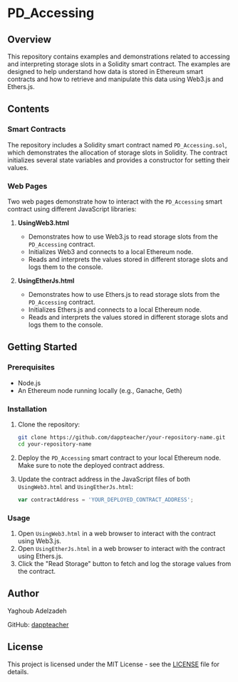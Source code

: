 # PD_Accessing

## Overview
This repository contains examples and demonstrations related to accessing and interpreting storage slots in a Solidity smart contract. The examples are designed to help understand how data is stored in Ethereum smart contracts and how to retrieve and manipulate this data using Web3.js and Ethers.js.

## Contents

### Smart Contracts
The repository includes a Solidity smart contract named `PD_Accessing.sol`, which demonstrates the allocation of storage slots in Solidity. The contract initializes several state variables and provides a constructor for setting their values.

### Web Pages
Two web pages demonstrate how to interact with the `PD_Accessing` smart contract using different JavaScript libraries:

1. **UsingWeb3.html**
   - Demonstrates how to use Web3.js to read storage slots from the `PD_Accessing` contract.
   - Initializes Web3 and connects to a local Ethereum node.
   - Reads and interprets the values stored in different storage slots and logs them to the console.

2. **UsingEtherJs.html**
   - Demonstrates how to use Ethers.js to read storage slots from the `PD_Accessing` contract.
   - Initializes Ethers.js and connects to a local Ethereum node.
   - Reads and interprets the values stored in different storage slots and logs them to the console.

## Getting Started

### Prerequisites
- Node.js
- An Ethereum node running locally (e.g., Ganache, Geth)

### Installation
1. Clone the repository:
   ```bash
   git clone https://github.com/dappteacher/your-repository-name.git
   cd your-repository-name
   ```

2. Deploy the `PD_Accessing` smart contract to your local Ethereum node. Make sure to note the deployed contract address.

3. Update the contract address in the JavaScript files of both `UsingWeb3.html` and `UsingEtherJs.html`:
   ```javascript
   var contractAddress = 'YOUR_DEPLOYED_CONTRACT_ADDRESS';
   ```

### Usage
1. Open `UsingWeb3.html` in a web browser to interact with the contract using Web3.js.
2. Open `UsingEtherJs.html` in a web browser to interact with the contract using Ethers.js.
3. Click the "Read Storage" button to fetch and log the storage values from the contract.

## Author
Yaghoub Adelzadeh

GitHub: [dappteacher](https://github.com/dappteacher)

## License
This project is licensed under the MIT License - see the [LICENSE](LICENSE) file for details.
